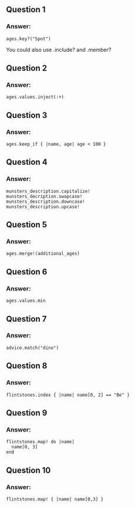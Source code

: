 ## Question 1
### Answer:
`ages.key?("Spot")`

You could also use .include? and .member?


## Question 2
### Answer:
`ages.values.inject(:+)`

## Question 3
### Answer:
`ages.keep_if { |name, age| age < 100 }`

## Question 4
### Answer:
`munsters_description.capitalize!`  
`munsters_decription.swapcase!`  
`munsters_description.downcase!`  
`munsters_description.upcase!`

## Question 5
### Answer:
`ages.merge!(additional_ages)`

## Question 6
### Answer:
`ages.values.min`

## Question 7
### Answer:
`advice.match("dino")`

## Question 8
### Answer:
`flintstones.index { |name| name[0, 2] == "Be" }`

## Question 9
### Answer:
```
flintstones.map! do |name|
  name[0, 3]
end
```

## Question 10
### Answer:
`flintstones.map! { |name| name[0,3] }`
